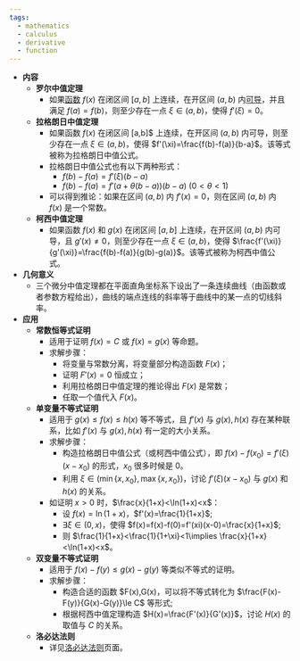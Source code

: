 ```yaml
---
tags:
  - mathematics
  - calculus
  - derivative
  - function
---
```

- **内容**
    - **罗尔中值定理**
        - 如果[函数](/pages/mathematics/calculus/function.md) $f(x)$ 在闭区间 $[a,b]$ 上连续，在开区间 $(a,b)$ 内[可导](/pages/mathematics/calculus/derivative.md#ri73aj)，并且满足 $f(a)=f(b)$，则至少存在一点 $\xi\in(a,b)$，使得 $f'(\xi)=0$。
    - **拉格朗日中值定理**
        - 如果函数 $f(x)$ 在闭区间 [a,b]$ 上连续，在开区间 $(a,b)$ 内可导，则至少存在一点 $\xi\in(a,b)$，使得 $f'(\xi)=\frac{f(b)-f(a)}{b-a}$。该等式被称为拉格朗日中值公式。
        - 拉格朗日中值公式也有以下两种形式：
            - $f(b)-f(a)=f'(\xi)(b-a)$
            - $f(b)-f(a)=f'(a+\theta(b-a))(b-a)\ (0<\theta<1)$
        - 可以得到推论：如果在区间 $(a,b)$ 内 $f'(x)=0$，则在区间 $(a,b)$ 内 $f(x)$ 是一个常数。
    - **柯西中值定理**
        - 如果函数 $f(x)$ 和 $g(x)$ 在闭区间 $[a,b]$ 上连续，在开区间 $(a,b)$ 内可导，且 $g'(x)\ne 0$，则至少存在一点 $\xi\in(a,b)$，使得 $\frac{f'(\xi)}{g'(\xi)}=\frac{f(b)-f(a)}{g(b)-g(a)}$。该等式被称为柯西中值公式。
- **几何意义**
    - 三个微分中值定理都在平面直角坐标系下设出了一条连续曲线（由函数或者参数方程给出），曲线的端点连线的斜率等于曲线中的某一点的切线斜率。
- **应用**
    - **常数恒等式证明**
        - 适用于证明 $f(x)=C$ 或 $f(x)=g(x)$ 等命题。
        - 求解步骤：
            - 将变量与常数分离，将变量部分构造函数 $F(x)$；
            - 证明 $F'(x)=0$ 恒成立；
            - 利用拉格朗日中值定理的推论得出 $F(x)$  是常数；
            - 任取一个值代入 $F(x)$。
    - **单变量不等式证明**
        - 适用于 $g(x)\le f(x) \le h(x)$ 等不等式，且 $f'(x)$ 与 $g(x),h(x)$ 存在某种联系，比如 $f'(x)$ 与 $g(x),h(x)$ 有一定的大小关系。
        - 求解步骤：
            - 构造拉格朗日中值公式（或柯西中值公式），即 $f(x)-f(x_0)=f'(\xi)(x-x_0)$ 的形式，$x_0$ 很多时候是 $0$。
            - 利用 $\xi\in(\min\{x,x_0\},\max\{x,x_0\})$，讨论 $f'(\xi)(x-x_0)$ 与 $g(x)$ 和 $h(x)$ 的关系。
        - 如证明 $x>0$ 时，$\frac{x}{1+x}<\ln(1+x)<x$：
            - 设 $f(x)=\ln(1+x)$，$f'(x)=\frac{1}{1+x}$;
            - $\exists \xi\in(0,x)$，使得 $f(x)=f(x)-f(0)=f'(xi)(x-0)=\frac{x}{1+x}$;
            - 则 $\frac{1}{1+x}<\frac{1}{1+\xi}<1\implies \frac{x}{1+x}<\ln(1+x)<x$。
    - **双变量不等式证明**
        - 适用于 $f(x)-f(y)\le g(x)-g(y)$ 等类似不等式的证明。
        - 求解步骤：
            - 构造合适的函数 $F(x),G(x)，可以将不等式转化为 $\frac{F(x)-F(y)}{G(x)-G(y)}\le C$ 等形式;
            - 根据柯西中值定理构造 $H(x)=\frac{F'(x)}{G'(x)}$，讨论 $H(x)$ 的取值与 $C$ 的关系。
    - **洛必达法则**
        - 详见[洛必达法则](/pages/mathematics/calculus/lhopitals-law.md)页面。
